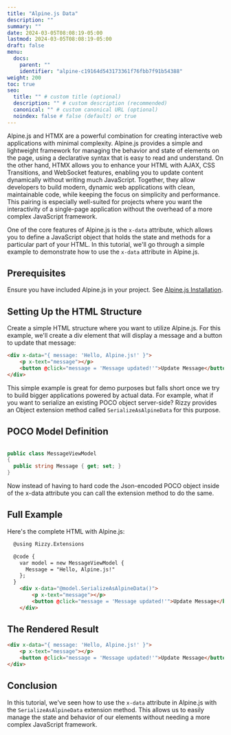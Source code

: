 ```yaml
---
title: "Alpine.js Data"
description: ""
summary: ""
date: 2024-03-05T08:08:19-05:00
lastmod: 2024-03-05T08:08:19-05:00
draft: false
menu:
  docs:
    parent: ""
    identifier: "alpine-c19164d543173361f76fbb7f91b54388"
weight: 200
toc: true
seo:
  title: "" # custom title (optional)
  description: "" # custom description (recommended)
  canonical: "" # custom canonical URL (optional)
  noindex: false # false (default) or true
---
```


Alpine.js and HTMX are a powerful combination for creating interactive web applications with minimal complexity. Alpine.js provides a simple and lightweight framework for managing the behavior and state of elements on the page, using a declarative syntax that is easy to read and understand. On the other hand, HTMX allows you to enhance your HTML with AJAX, CSS Transitions, and WebSocket features, enabling you to update content dynamically without writing much JavaScript. Together, they allow developers to build modern, dynamic web applications with clean, maintainable code, while keeping the focus on simplicity and performance. This pairing is especially well-suited for projects where you want the interactivity of a single-page application without the overhead of a more complex JavaScript framework.

One of the core features of Alpine.js is the `x-data` attribute, which allows you to define a JavaScript object that holds the state and methods for a particular part of your HTML. In this tutorial, we'll go through a simple example to demonstrate how to use the `x-data` attribute in Alpine.js.

## Prerequisites

Ensure you have included Alpine.js in your project. See [Alpine.js Installation](https://alpinejs.dev/essentials/installation).

## Setting Up the HTML Structure

Create a simple HTML structure where you want to utilize Alpine.js. For this example, we'll create a div element that will display a message and a button to update that message:

```html
<div x-data="{ message: 'Hello, Alpine.js!' }">
    <p x-text="message"></p>
    <button @click="message = 'Message updated!'">Update Message</button>
</div>
```

This simple example is great for demo purposes but falls short once we try to build bigger applications powered by actual data.  For example, what if you want to serialize an existing POCO object server-side? Rizzy provides an Object extension method called `SerializeAsAlpineData` for this purpose.

## POCO Model Definition

```csharp {title="MessageViewModel.cs"}

public class MessageViewModel
{
  public string Message { get; set; }
}

```

Now instead of having to hard code the Json-encoded POCO object inside of the x-data attribute you can call the extension method to do the same.

## Full Example

Here's the complete HTML with Alpine.js:

```html
  @using Rizzy.Extensions

  @code {
    var model = new MessageViewModel {
      Message = "Hello, Alpine.js!"
    };
  }
    <div x-data="@model.SerializeAsAlpineData()">
        <p x-text="message"></p>
        <button @click="message = 'Message updated!'">Update Message</button>
    </div>
```

## The Rendered Result

```html
<div x-data="{ message: 'Hello, Alpine.js!' }">
    <p x-text="message"></p>
    <button @click="message = 'Message updated!'">Update Message</button>
</div>
```

## Conclusion

In this tutorial, we've seen how to use the `x-data` attribute in Alpine.js with the `SerializeAsAlpineData` extension method. This allows us to easily manage the state and behavior of our elements without needing a more complex JavaScript framework.